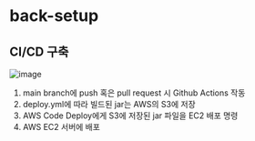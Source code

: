 # back-setup

## CI/CD 구축
![image](https://user-images.githubusercontent.com/111469930/229506681-aa8ec884-ce90-43f4-b8e4-c418db1842da.png)

1. main branch에 push 혹은 pull request 시 Github Actions 작동
2. deploy.yml에 따라 빌드된 jar는 AWS의 S3에 저장
3. AWS Code Deploy에게 S3에 저장된 jar 파일을 EC2 배포 명령
4. AWS EC2 서버에 배포
